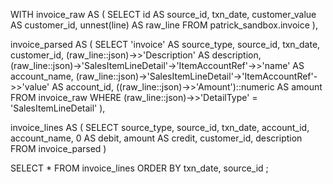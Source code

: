 WITH invoice_raw AS (
  SELECT
    id AS source_id,
    txn_date,
    customer_value AS customer_id,
    unnest(line) AS raw_line
  FROM patrick_sandbox.invoice
),

invoice_parsed AS (
  SELECT
    'invoice' AS source_type,
    source_id,
    txn_date,
    customer_id,
    (raw_line::json)->>'Description' AS description,
    (raw_line::json)->'SalesItemLineDetail'->'ItemAccountRef'->>'name' AS account_name,
    (raw_line::json)->'SalesItemLineDetail'->'ItemAccountRef'->>'value' AS account_id,
    ((raw_line::json)->>'Amount')::numeric AS amount
  FROM invoice_raw
  WHERE (raw_line::json)->>'DetailType' = 'SalesItemLineDetail'
),

invoice_lines AS (
  SELECT
    source_type,
    source_id,
    txn_date,
    account_id,
    account_name,
    0 AS debit,
    amount AS credit,
    customer_id,
    description
  FROM invoice_parsed
)

SELECT *
FROM invoice_lines
ORDER BY txn_date, source_id
;
